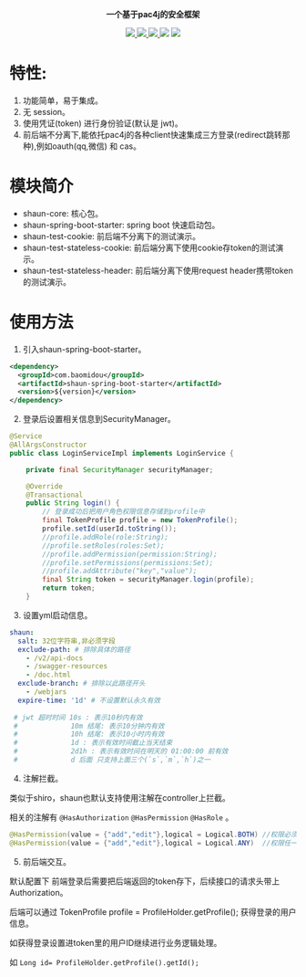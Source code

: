 <p align="center">

</p>

<p align="center">
	<strong>一个基于pac4j的安全框架</strong>
</p>

<p align="center">
    <a href="https://www.travis-ci.org/baomidou/shaun-spring-boot-starter" target="_blank">
        <img src="https://www.travis-ci.org/baomidou/shaun-spring-boot-starter.svg?branch=master" >
    <a href="http://mvnrepository.com/artifact/com.baomidou/shaun-spring-boot-starter" target="_blank">
        <img src="https://img.shields.io/maven-central/v/com.baomidou/shaun-spring-boot-starter.svg" >
    </a>
    <a href="http://www.apache.org/licenses/LICENSE-2.0.html" target="_blank">
        <img src="http://img.shields.io/:license-apache-brightgreen.svg" >
    </a>
    <a>
        <img src="https://img.shields.io/badge/JDK-1.8.0_211+-green.svg" >
    </a>
    <a>
        <img src="https://img.shields.io/badge/springBoot-1.5+_2.0+-green.svg" >
    </a>
</p>

# 特性:
1. 功能简单，易于集成。
2. 无 session。
3. 使用凭证(token) 进行身份验证(默认是 jwt)。
4. 前后端不分离下,能依托pac4j的各种client快速集成三方登录(redirect跳转那种),例如oauth(qq,微信) 和 cas。

# 模块简介

- shaun-core: 核心包。
- shaun-spring-boot-starter: spring boot 快速启动包。
- shaun-test-cookie: 前后端不分离下的测试演示。
- shaun-test-stateless-cookie: 前后端分离下使用cookie存token的测试演示。
- shaun-test-stateless-header: 前后端分离下使用request header携带token的测试演示。

# 使用方法

1. 引入shaun-spring-boot-starter。

```xml
<dependency>
  <groupId>com.baomidou</groupId>
  <artifactId>shaun-spring-boot-starter</artifactId>
  <version>${version}</version>
</dependency>
```

2. 登录后设置相关信息到SecurityManager。

``` java
@Service
@AllArgsConstructor
public class LoginServiceImpl implements LoginService {

    private final SecurityManager securityManager;

    @Override
    @Transactional
    public String login() {
        // 登录成功后把用户角色权限信息存储到profile中
        final TokenProfile profile = new TokenProfile();
        profile.setId(userId.toString());
        //profile.addRole(role:String);  
        //profile.setRoles(roles:Set);  
        //profile.addPermission(permission:String);
        //profile.setPermissions(permissions:Set);
        //profile.addAttribute("key","value");
        final String token = securityManager.login(profile);
        return token;
    }
```

3. 设置yml启动信息。

``` yaml
shaun:
  salt: 32位字符串,非必须字段
  exclude-path: # 排除具体的路径
    - /v2/api-docs  
    - /swagger-resources
    - /doc.html
  exclude-branch: # 排除以此路径开头
    - /webjars
  expire-time: '1d' # 不设置默认永久有效
  
 # jwt 超时时间 10s : 表示10秒内有效
 #             10m 结尾: 表示10分钟内有效
 #             10h 结尾: 表示10小时内有效
 #             1d : 表示有效时间截止当天结束
 #             2d1h : 表示有效时间在明天的 01:00:00 前有效 
 #             d 后面 只支持上面三个(`s`,`m`,`h`)之一
```

4. 注解拦截。

类似于shiro，shaun也默认支持使用注解在controller上拦截。

相关的注解有 `@HasAuthorization`   `@HasPermission`  `@HasRole`  。

``` java
@HasPermission(value = {"add","edit"},logical = Logical.BOTH) //权限必须同时存在
@HasPermission(value = {"add","edit"},logical = Logical.ANY)  //权限任一存在(默认)
```

5. 前后端交互。

默认配置下  前端登录后需要把后端返回的token存下，后续接口的请求头带上Authorization。

后端可以通过  TokenProfile profile = ProfileHolder.getProfile();  获得登录的用户信息。

如获得登录设置进token里的用户ID继续进行业务逻辑处理。

如   `Long id= ProfileHolder.getProfile().getId();`
